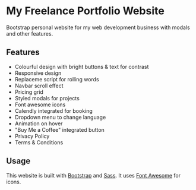 

# My Freelance Portfolio Website

Bootstrap personal website for my web development business with modals and other features.









## Features

- Colourful design with bright buttons & text for contrast
- Responsive design
- Replaceme script for rolling words
- Navbar scroll effect
- Pricing grid
- Styled modals for projects
- Font awesome icons
- Calendly integrated for booking
- Dropdown menu to change language
- Animation on hover
- "Buy Me a Coffee" integrated button
- Privacy Policy
- Terms & Conditions

## Usage

This website is built with [Bootstrap](https://getbootstrap.com/) and [Sass](https://sass-lang.com/). It uses [Font Awesome](https://fontawesome.com/) for icons.
